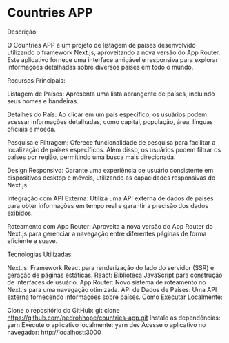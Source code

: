 
# Countries APP

Descrição:

O Countries APP é um projeto de listagem de países desenvolvido utilizando o framework Next.js, aproveitando a nova versão do App Router. Este aplicativo fornece uma interface amigável e responsiva para explorar informações detalhadas sobre diversos países em todo o mundo.

Recursos Principais:

Listagem de Países: Apresenta uma lista abrangente de países, incluindo seus nomes e bandeiras.

Detalhes do País: Ao clicar em um país específico, os usuários podem acessar informações detalhadas, como capital, população, área, línguas oficiais e moeda.

Pesquisa e Filtragem: Oferece funcionalidade de pesquisa para facilitar a localização de países específicos. Além disso, os usuários podem filtrar os países por região, permitindo uma busca mais direcionada.

Design Responsivo: Garante uma experiência de usuário consistente em dispositivos desktop e móveis, utilizando as capacidades responsivas do Next.js.

Integração com API Externa: Utiliza uma API externa de dados de países para obter informações em tempo real e garantir a precisão dos dados exibidos.

Roteamento com App Router: Aproveita a nova versão do App Router do Next.js para gerenciar a navegação entre diferentes páginas de forma eficiente e suave.

Tecnologias Utilizadas:

Next.js: Framework React para renderização do lado do servidor (SSR) e geração de páginas estáticas.
React: Biblioteca JavaScript para construção de interfaces de usuário.
App Router: Novo sistema de roteamento no Next.js para uma navegação otimizada.
API de Dados de Países: Uma API externa fornecendo informações sobre países.
Como Executar Localmente:

Clone o repositório do GitHub: git clone https://github.com/pedrohhope/countries-app.git
Instale as dependências: yarn
Execute o aplicativo localmente: yarn dev
Acesse o aplicativo no navegador: http://localhost:3000

